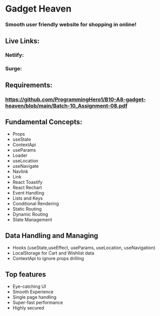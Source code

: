 # Gadget Heaven

### Smooth user friendly website for shopping in online!

## Live Links:

### Netlify:

### Surge:

## Requirements:

### https://github.com/ProgrammingHero1/B10-A8-gadget-heaven/blob/main/Batch-10_Assignment-08.pdf

## Fundamental Concepts:

- Props
- useState
- ContextApi
- useParams
- Loader
- useLocation
- useNavigate
- Navlink
- Link
- React Toastify
- React Rechart
- Event Handling
- Lists and Keys
- Conditional Rendering
- Static Routing
- Dynamic Routing
- State Management

## Data Handling and Managing

- Hooks (useState,useEffect, useParams, useLocation, useNavigation)
- LocalStorage for Cart and Wishlist data
- ContextApi to ignore props drilling

## Top features

- Eye-catching UI
- Smooth Experience
- Single page handling
- Super-fast performance
- Highly secured
